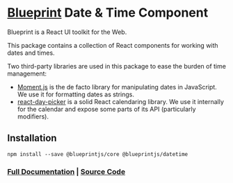 # [Blueprint](http://blueprintjs.com/) Date & Time Component

Blueprint is a React UI toolkit for the Web.

This package contains a collection of React components for working with dates and times.

Two third-party libraries are used in this package to ease the burden of time management:

- [Moment.js](http://momentjs.com/) is the de facto library for manipulating dates in JavaScript.
  We use it for formatting dates as strings.
- [react-day-picker](http://react-day-picker.js.org/) is a solid React calendaring library.
  We use it internally for the calendar and expose some parts of its API (particularly modifiers).

## Installation

```
npm install --save @blueprintjs/core @blueprintjs/datetime
```

### [Full Documentation](http://blueprintjs.com/docs) | [Source Code](https://github.com/palantir/blueprint)

